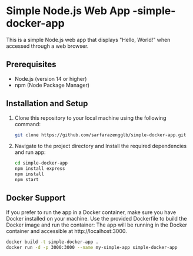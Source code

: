# Simple Node.js Web App -simple-docker-app

This is a simple Node.js web app that displays "Hello, World!" when accessed through a web browser.

## Prerequisites

- Node.js (version 14 or higher)
- npm (Node Package Manager)

## Installation and Setup

1. Clone this repository to your local machine using the following command:

   ```bash
   git clone https://github.com/sarfarazengglb/simple-docker-app.git

2. Navigate to the project directory and Install the required dependencies and run app:
   ```bash
   cd simple-docker-app
   npm install express
   npm install
   npm start

## Docker Support
If you prefer to run the app in a Docker container, make sure you have Docker installed on your machine. Use the provided Dockerfile to build the Docker image and run the container:
The app will be running in the Docker container and accessible at http://localhost:3000.
```bash
docker build -t simple-docker-app .
docker run -d -p 3000:3000 --name my-simple-app simple-docker-app






  
